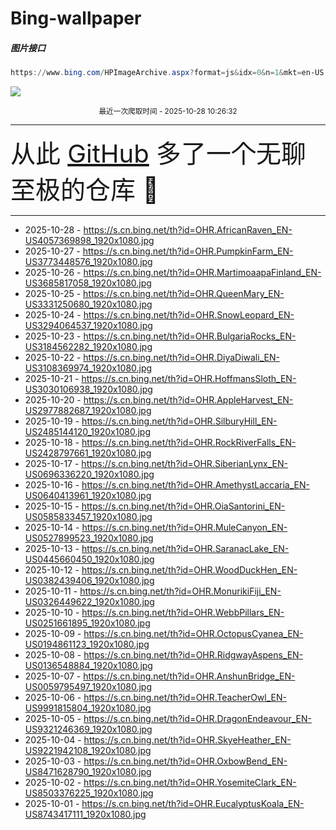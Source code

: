 # Bing-wallpaper

##### 图片接口

```powershell
https://www.bing.com/HPImageArchive.aspx?format=js&idx=0&n=1&mkt=en-US
```

 ![](https://s.cn.bing.net/th?id=OHR.AfricanRaven_EN-US4057369898_1920x1080.jpg)

<p align='center' >
    <small>
        最近一次爬取时间 - 2025-10-28 10:26:32
    </small>
    <br>
    <hr>
    <font size=7>
        <small>
           从此 <a href='https://github.com/'>GitHub</a> 多了一个无聊至极的仓库  🍳
        </small>
    </font>
    <hr>
</p>


- 2025-10-28 - https://s.cn.bing.net/th?id=OHR.AfricanRaven_EN-US4057369898_1920x1080.jpg 
- 2025-10-27 - https://s.cn.bing.net/th?id=OHR.PumpkinFarm_EN-US3773448576_1920x1080.jpg 
- 2025-10-26 - https://s.cn.bing.net/th?id=OHR.MartimoaapaFinland_EN-US3685817058_1920x1080.jpg 
- 2025-10-25 - https://s.cn.bing.net/th?id=OHR.QueenMary_EN-US3331250680_1920x1080.jpg 
- 2025-10-24 - https://s.cn.bing.net/th?id=OHR.SnowLeopard_EN-US3294064537_1920x1080.jpg 
- 2025-10-23 - https://s.cn.bing.net/th?id=OHR.BulgariaRocks_EN-US3184562282_1920x1080.jpg 
- 2025-10-22 - https://s.cn.bing.net/th?id=OHR.DiyaDiwali_EN-US3108369974_1920x1080.jpg 
- 2025-10-21 - https://s.cn.bing.net/th?id=OHR.HoffmansSloth_EN-US3030106938_1920x1080.jpg 
- 2025-10-20 - https://s.cn.bing.net/th?id=OHR.AppleHarvest_EN-US2977882687_1920x1080.jpg 
- 2025-10-19 - https://s.cn.bing.net/th?id=OHR.SilburyHill_EN-US2485144120_1920x1080.jpg 
- 2025-10-18 - https://s.cn.bing.net/th?id=OHR.RockRiverFalls_EN-US2428797661_1920x1080.jpg 
- 2025-10-17 - https://s.cn.bing.net/th?id=OHR.SiberianLynx_EN-US0696336220_1920x1080.jpg 
- 2025-10-16 - https://s.cn.bing.net/th?id=OHR.AmethystLaccaria_EN-US0640413961_1920x1080.jpg 
- 2025-10-15 - https://s.cn.bing.net/th?id=OHR.OiaSantorini_EN-US0585833457_1920x1080.jpg 
- 2025-10-14 - https://s.cn.bing.net/th?id=OHR.MuleCanyon_EN-US0527899523_1920x1080.jpg 
- 2025-10-13 - https://s.cn.bing.net/th?id=OHR.SaranacLake_EN-US0445660450_1920x1080.jpg 
- 2025-10-12 - https://s.cn.bing.net/th?id=OHR.WoodDuckHen_EN-US0382439406_1920x1080.jpg 
- 2025-10-11 - https://s.cn.bing.net/th?id=OHR.MonurikiFiji_EN-US0326449622_1920x1080.jpg 
- 2025-10-10 - https://s.cn.bing.net/th?id=OHR.WebbPillars_EN-US0251661895_1920x1080.jpg 
- 2025-10-09 - https://s.cn.bing.net/th?id=OHR.OctopusCyanea_EN-US0194861123_1920x1080.jpg 
- 2025-10-08 - https://s.cn.bing.net/th?id=OHR.RidgwayAspens_EN-US0136548884_1920x1080.jpg 
- 2025-10-07 - https://s.cn.bing.net/th?id=OHR.AnshunBridge_EN-US0059795497_1920x1080.jpg 
- 2025-10-06 - https://s.cn.bing.net/th?id=OHR.TeacherOwl_EN-US9991815804_1920x1080.jpg 
- 2025-10-05 - https://s.cn.bing.net/th?id=OHR.DragonEndeavour_EN-US9321246369_1920x1080.jpg 
- 2025-10-04 - https://s.cn.bing.net/th?id=OHR.SkyeHeather_EN-US9221942108_1920x1080.jpg 
- 2025-10-03 - https://s.cn.bing.net/th?id=OHR.OxbowBend_EN-US8471628790_1920x1080.jpg 
- 2025-10-02 - https://s.cn.bing.net/th?id=OHR.YosemiteClark_EN-US8503376225_1920x1080.jpg 
- 2025-10-01 - https://s.cn.bing.net/th?id=OHR.EucalyptusKoala_EN-US8743417111_1920x1080.jpg 
